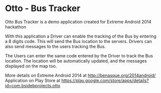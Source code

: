Otto - Bus Tracker
==================

Otto Bus Tracker is a demo application created for Extreme Android 2014 hackathon

With this application a Driver can enable the tracking of the Bus by entering a 8 digits code. This will send the Bus location to the servers. Drivers can also send messages to the users tracking the Bus.

The Users can enter the same code entered by the Driver to track the Bus location. The location will be automatically updated, and the messages displayed on the map too.


More details on Extreme Android 2014 at http://benasque.org/2014android/
Application on Play Store at https://play.google.com/store/apps/details?id=com.bsidebprojects.otto
